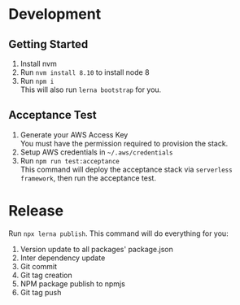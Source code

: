 # Development

## Getting Started

1.  Install nvm
2.  Run `nvm install 8.10` to install node 8
3.  Run `npm i`  
    This will also run `lerna bootstrap` for you.

## Acceptance Test

1.  Generate your AWS Access Key  
    You must have the permission required to provision the stack.
2.  Setup AWS credentials in `~/.aws/credentials`
3.  Run `npm run test:acceptance`  
    This command will deploy the acceptance stack via `serverless framework`, then run the acceptance test.

# Release

Run `npx lerna publish`. This command will do everything for you:

1.  Version update to all packages' package.json
2.  Inter dependency update
3.  Git commit
4.  Git tag creation
5.  NPM package publish to npmjs
6.  Git tag push
